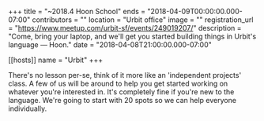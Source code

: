 +++
title = "~2018.4 Hoon School"
ends = "2018-04-09T00:00:00.000-07:00"
contributors = ""
location = "Urbit office"
image = ""
registration_url = "https://www.meetup.com/urbit-sf/events/249019207/"
description = "Come, bring your laptop, and we'll get you started building things in Urbit's language — Hoon."
date = "2018-04-08T21:00:00.000-07:00"

[[hosts]]
name = "Urbit"
+++

There's no lesson per-se, think of it more like an 'independent projects' class. A few of us will be around to help you get started working on whatever you're interested in. It's completely fine if you're new to the language. We're going to start with 20 spots so we can help everyone individually.
